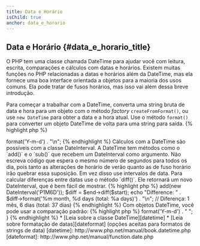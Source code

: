 ```yaml
---
title: Data e Horário
isChild: true
anchor: data_e_horario
---
```


## Data e Horário {#data_e_horario_title}

O PHP tem uma classe chamada DateTime para ajudar você com leitura, escrita, comparações e cálculos com datas e
horários. Existem muitas funções no PHP relacionadas a datas e horários além da DateTime, mas ela fornece uma boa
interface orientada a objetos para a maioria dos usos comuns. Ela pode tratar de fusos horários, mas isso vai além
dessa breve introdução.

Para começar a trabalhar com a DateTime, converta uma string bruta de data e hora para um objeto com o método _factory_
`createFromFormat()`, ou use `new DateTime` para obter a data e a hora atual. Use o método `format()` para converter
um objeto DateTime de volta para uma string para saída.
{% highlight php %}
<?php
$raw = '22. 11. 1968';
$start = DateTime::createFromFormat('d. m. Y', $raw);

echo "Start date: " . $start->format('Y-m-d') . "\n";
{% endhighlight %}

Cálculos com a DateTime são possíveis com a classe DateInterval. A DateTime tem métodos como o `add()` e o `sub()` que
recebem um DateInterval como argumento. Não escreva código que espera o mesmo número de segundos para todos os dia,
pois tanto as alterações de horário de verão quanto as de fuso horário irão quebrar essa suposição. Em vez disso use
intervalos de data. Para calcular diferenças entre datas use o método `diff()`. Ele retornará um novo DateInterval,
que é bem fácil de mostrar.

{% highlight php %}
<?php
// cria uma cópia de $start e adiciona um mês e 6 dias
$end = clone $start;
$end->add(new DateInterval('P1M6D'));

$diff = $end->diff($start);
echo "Difference: " . $diff->format('%m month, %d days (total: %a days)') . "\n";
// Diferença: 1 mês, 6 dias (total: 37 dias)
{% endhighlight %}

Com objetos DateTime, você pode usar a comparação padrão:
{% highlight php %}
<?php
if($start < $end) {
    echo "Start is before end!\n";
}
{% endhighlight %}
    
Um último exemplo para demonstrar a classe DatePeriod. Ela é usada para iterar por eventos recorrentes. Ela pode
receber dois objetos DateTime, um início e um fim, e o intervalo para o qual ele retornará todos os eventos 
intermediários.
{% highlight php %}
<?php
// mostra todas as quintas-feiras entre $start e $end
$periodInterval = DateInterval::createFromDateString('first thursday');
$periodIterator = new DatePeriod($start, $periodInterval, $end, DatePeriod::EXCLUDE_START_DATE);
foreach($periodIterator as $date) {
    //mostra cada data no período
    echo $date->format('Y-m-d') . " ";
}
{% endhighlight %}

* [Leia sobre a classe DateTime][datetime]
* [Leia sobre formatação de datas][dateformat] (opções aceitas para formatos de strings de data)

[datetime]: http://www.php.net/manual/book.datetime.php
[dateformat]: http://www.php.net/manual/function.date.php